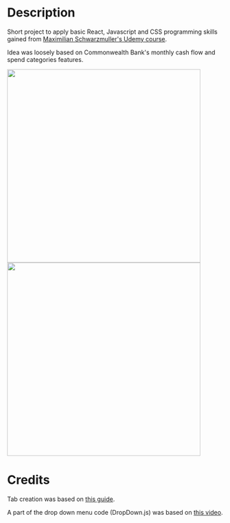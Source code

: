 # Description
Short project to apply basic React, Javascript and CSS programming skills gained from [Maximilian Schwarzmuller's Udemy course](https://www.udemy.com/course/react-the-complete-guide-incl-redux/).

Idea was loosely based on Commonwealth Bank's monthly cash flow and spend categories features. 

<img src="https://www.commbank.com.au/content/dam/commbank-assets/digital-banking/2019-03/01-Cash-flow-view.jpg" height="450"> <img src="https://www.commbank.com.au/content/dam/commbank-assets/digital-banking/2019-03/01-Cash-flow-view.jpg" height="450">

# Credits
Tab creation was based on [this guide](https://blog.logrocket.com/how-to-build-tab-component-react/).

A part of the drop down menu code (DropDown.js) was based on [this video](https://www.youtube.com/watch?v=IF6k0uZuypA).
